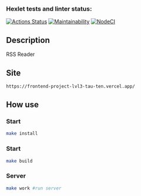 ### Hexlet tests and linter status:
[![Actions Status](https://github.com/rootyss/frontend-project-lvl3/workflows/hexlet-check/badge.svg)](https://github.com/rootyss/frontend-project-lvl3/actions)
[![Maintainability](https://api.codeclimate.com/v1/badges/4465f57a171a64892c23/maintainability)](https://codeclimate.com/github/rootyss/frontend-project-lvl3/maintainability)
[![NodeCI](https://github.com/rootyss/frontend-project-lvl3/workflows/NodeCI/badge.svg)](https://github.com/rootyss/frontend-project-lvl3/actions)

## Description
RSS Reader
## Site
```sh
https://frontend-project-lvl3-tau-ten.vercel.app/
```
## How use
### Start
```sh
make install
```
### Start
```sh
make build
```
### Server
```sh
make work #run server
```
